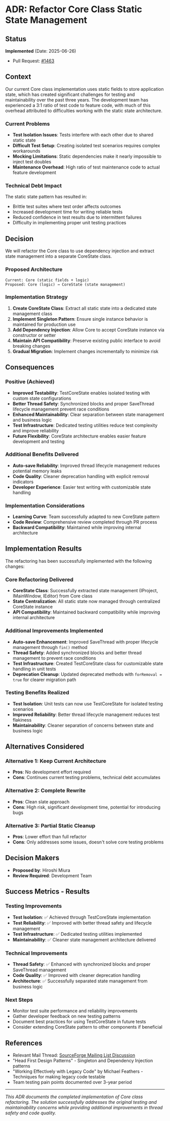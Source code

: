 # ADR: Refactor Core Class Static State Management

## Status
**Implemented** (Date: 2025-06-26)
- Pull Request: [#1463](https://github.com/omegat-org/omegat/pull/1463)

## Context
Our current Core class implementation uses static fields to store application state,
which has created significant challenges for testing and maintainability over the past three years.
The development team has experienced a 3:1 ratio of test code to feature code,
with much of this overhead attributed to difficulties working with the static state architecture.

### Current Problems
- **Test Isolation Issues**: Tests interfere with each other due to shared static state
- **Difficult Test Setup**: Creating isolated test scenarios requires complex workarounds
- **Mocking Limitations**: Static dependencies make it nearly impossible to inject test doubles
- **Maintenance Overhead**: High ratio of test maintenance code to actual feature development

### Technical Debt Impact
The static state pattern has resulted in:
- Brittle test suites where test order affects outcomes
- Increased development time for writing reliable tests
- Reduced confidence in test results due to intermittent failures
- Difficulty in implementing proper unit testing practices

## Decision
We will refactor the Core class to use dependency injection and extract state management into a separate CoreState class.

### Proposed Architecture
```
Current: Core (static fields + logic)
Proposed: Core (logic) → CoreState (state management)
```

### Implementation Strategy
1. **Create CoreState Class**: Extract all static state into a dedicated state management class
2. **Implement Singleton Pattern**: Ensure single instance behavior is maintained for production use
3. **Add Dependency Injection**: Allow Core to accept CoreState instance via constructor or setter
4. **Maintain API Compatibility**: Preserve existing public interface to avoid breaking changes
5. **Gradual Migration**: Implement changes incrementally to minimize risk

## Consequences

### Positive (Achieved)
- **Improved Testability**: TestCoreState enables isolated testing with custom state configurations
- **Better Thread Safety**: Synchronized blocks and proper SaveThread lifecycle management prevent race conditions
- **Enhanced Maintainability**: Clear separation between state management and business logic
- **Test Infrastructure**: Dedicated testing utilities reduce test complexity and improve reliability
- **Future Flexibility**: CoreState architecture enables easier feature development and testing

### Additional Benefits Delivered
- **Auto-save Reliability**: Improved thread lifecycle management reduces potential memory leaks
- **Code Quality**: Cleaner deprecation handling with explicit removal indicators
- **Developer Experience**: Easier test writing with customizable state handling

### Implementation Considerations
- **Learning Curve**: Team successfully adapted to new CoreState pattern
- **Code Review**: Comprehensive review completed through PR process
- **Backward Compatibility**: Maintained while improving internal architecture

## Implementation Results

The refactoring has been successfully implemented with the following changes:

### Core Refactoring Delivered
- **CoreState Class**: Successfully extracted state management (IProject, IMainWindow, IEditor) from Core class
- **State Centralization**: All static state now managed through centralized CoreState instance
- **API Compatibility**: Maintained backward compatibility while improving internal architecture

### Additional Improvements Implemented
- **Auto-save Enhancement**: Improved SaveThread with proper lifecycle management through `fin()` method
- **Thread Safety**: Added synchronized blocks and better thread management to prevent race conditions
- **Test Infrastructure**: Created TestCoreState class for customizable state handling in unit tests
- **Deprecation Cleanup**: Updated deprecated methods with `forRemoval = true` for clearer migration path

### Testing Benefits Realized
- **Test Isolation**: Unit tests can now use TestCoreState for isolated testing scenarios
- **Improved Reliability**: Better thread lifecycle management reduces test flakiness
- **Maintainability**: Cleaner separation of concerns between state and business logic

## Alternatives Considered

### Alternative 1: Keep Current Architecture
- **Pros**: No development effort required
- **Cons**: Continues current testing problems, technical debt accumulates

### Alternative 2: Complete Rewrite
- **Pros**: Clean slate approach
- **Cons**: High risk, significant development time, potential for introducing bugs

### Alternative 3: Partial Static Cleanup
- **Pros**: Lower effort than full refactor
- **Cons**: Only addresses some issues, doesn't solve core testing problems

## Decision Makers
- **Proposed by**: Hiroshi Miura
- **Review Required**: Development Team

## Success Metrics - Results

### Testing Improvements
- **Test Isolation**: ✅ Achieved through TestCoreState implementation
- **Test Reliability**: ✅ Improved with better thread safety and lifecycle management
- **Test Infrastructure**: ✅ Dedicated testing utilities implemented
- **Maintainability**: ✅ Cleaner state management architecture delivered

### Technical Improvements
- **Thread Safety**: ✅ Enhanced with synchronized blocks and proper SaveThread management
- **Code Quality**: ✅ Improved with cleaner deprecation handling
- **Architecture**: ✅ Successfully separated state management from business logic

### Next Steps
- Monitor test suite performance and reliability improvements
- Gather developer feedback on new testing patterns
- Document best practices for using TestCoreState in future tests
- Consider extending CoreState pattern to other components if beneficial

## References
- Relevant Mail Thread: [SourceForge Mailing List Discussion](https://sourceforge.net/p/omegat/mailman/message/59195013/)
- "Head First Design Patterns" - Singleton and Dependency Injection patterns
- "Working Effectively with Legacy Code" by Michael Feathers - Techniques for making legacy code testable
- Team testing pain points documented over 3-year period
---

*This ADR documents the completed implementation of Core class refactoring. The solution successfully addresses the original testing and maintainability concerns while providing additional improvements in thread safety and code quality.*